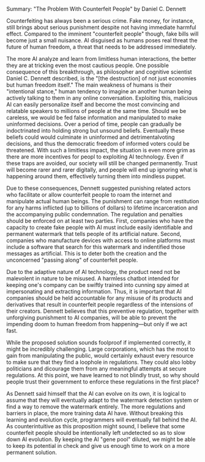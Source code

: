 Summary: "The Problem With Counterfeit People" by Daniel C. Dennett

Counterfeiting has always been a serious crime. Fake money, for instance, still brings about serious punishment despite not having immediate harmful effect. Compared to the imminent "counterfeit people" though, fake bills will become just a small nuisance. AI disguised as humans poses real threat the future of human freedom, a threat that needs to be addressed immediately.

The more AI analyze and learn from limitless human interactions, the better they are at tricking even the most cautious people. One possible consequence of this breakthrough, as philosopher and cognitive scientist Daniel C. Dennett described, is the "[the destruction] of not just economies but human freedom itself." The main weakness of humans is their "intentional stance," human tendency to imagine an another human being actively talking to them in any online conversation. Exploiting this, malicious AI can easily personalize itself and become the most convincing and relatable speakers to millions of people at the same time. Should we be careless, we would be fed false information and manipulated to make uninformed decisions. Over a period of time, people can gradually be indoctrinated into holding strong but unsound beliefs. Eventually these beliefs could would culminate in uninformed and detrimentalvoting decisions, and thus the democratic freedom of informed voters could be threatened. With such a limitless impact, the situation is even more grim as there are more incentives for peopl to exploiting AI technology. Even if these traps are avoided, our society will still be changed permanently. Trust will become rarer and rarer digitally, and people will end up ignoring what is happening around them, effectively turning them into mindless puppet.

Due to these consequences, Dennett suggested punishing related actors who facilitate or allow counterfeit people to roam the internet and manipulate actual human beings. The punishment can range from restitution for any harms inflicted (up to billions of dollars) to lifetime incarceration and the accompanying public condemnation. The regulation and penalties should be enforced on at least two parties. First, companies who have the capacity to create fake people with AI must include easily identifiable and permanent watermark that tells people of its artificial nature. Second, companies who manufacture devices with access to online platforms must include a software that search for this watermark and indentified those messages as artificial. This is to deter both the creation and the unconcerned "passing along" of counterfeit people.

Due to the adaptive nature of AI technology, the product need not be malevolent in nature to be misused. A harmless chatbot intended for keeping one's company can be swiftly trained into cunning spy aimed at impersonating and extracting information. Thus, it is important that AI companies should be held accountable for any misuse of its products and derivatives that result in counterfeit people regardless of the intensions of their creators. Dennett believes that this preventive regulation, together with unforgiving punishment to AI companies, will be able to prevent the impending doom to human freedom from happening—but only if we act fast.

While the proposed solution sounds foolproof if implemented correctly, it might be incredibly challenging. Large corporations, which has the most to gain from manipulating the public, would certainly exhaust every resource to make sure that they find a loophole in regulations. They could also lobby politicians and dicourage them from any meaningful attempts at secure regulations. At this point, we have learned to not blindly trust, so why should people trust their government to enforce these regulations in the first place?

As Dennett said himself that the AI can evolve on its own, it is logical to assume that they will eventually adapt to the watermark detection system or find a way to remove the watermark entirely. The more regulations and barriers in place, the more training data AI have. Without breaking this learning and evolution cycle, programmers will eventually fall behind the AI. As counterintuitive as this proposition might sound, I believe that some counterfeit people should be intentionally left undetected so as to slow down AI evolution. By keeping the AI "gene pool" diluted, we might be able to keep its potential in check and give us enough time to work on a more permanent solution.


